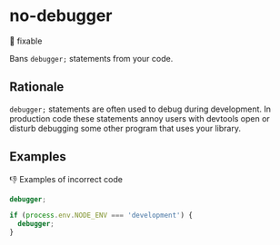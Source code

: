 # no-debugger

:wrench: fixable

Bans `debugger;` statements from your code.

## Rationale

`debugger;` statements are often used to debug during development. In production code these statements annoy users with devtools open or disturb debugging some other program that uses your library.

## Examples

:thumbsdown: Examples of incorrect code

```ts
debugger;

if (process.env.NODE_ENV === 'development') {
  debugger;
}
```
